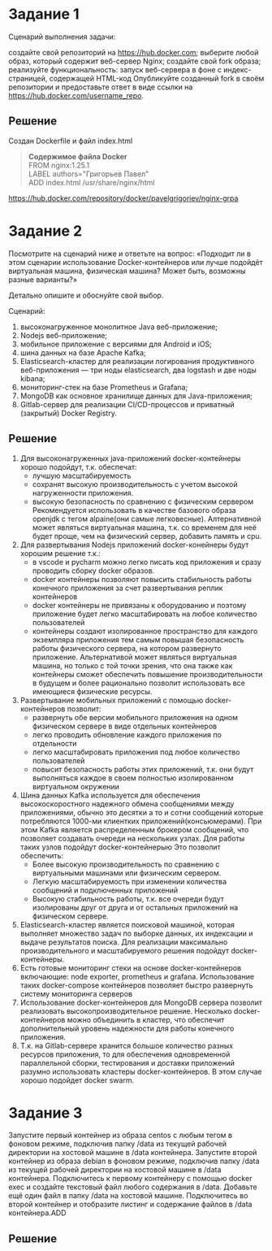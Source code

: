 # Задание 1
Сценарий выполнения задачи:

создайте свой репозиторий на https://hub.docker.com;
выберите любой образ, который содержит веб-сервер Nginx;
создайте свой fork образа;
реализуйте функциональность: запуск веб-сервера в фоне с индекс-страницей, содержащей HTML-код
Опубликуйте созданный fork в своём репозитории и предоставьте ответ в виде ссылки на https://hub.docker.com/username_repo.

## Решение

Создан Dockerfile и файл index.html
> **Содержимое файла Docker** \
> FROM nginx:1.25.1 \
> LABEL authors="Григорьев Павел" \
> ADD index.html /usr/share/nginx/html 

https://hub.docker.com/repository/docker/pavelgrigoriev/nginx-grpa

# Задание 2

Посмотрите на сценарий ниже и ответьте на вопрос: «Подходит ли в этом сценарии использование Docker-контейнеров или лучше подойдёт виртуальная машина, физическая машина? Может быть, возможны разные варианты?»

Детально опишите и обоснуйте свой выбор.

Сценарий:

1. высоконагруженное монолитное Java веб-приложение;
2. Nodejs веб-приложение;
3. мобильное приложение c версиями для Android и iOS;
4. шина данных на базе Apache Kafka;
5. Elasticsearch-кластер для реализации логирования продуктивного веб-приложения — три ноды elasticsearch, два logstash и две ноды kibana;
6. мониторинг-стек на базе Prometheus и Grafana;
7. MongoDB как основное хранилище данных для Java-приложения;
8. Gitlab-сервер для реализации CI/CD-процессов и приватный (закрытый) Docker Registry.

## Решение

1. Для высоконагруженных java-приложений docker-контейнеры хорошо подойдут, т.к. обеспечат:
   - лучшую масштабируемость
   - сохранят высокую производительность с учетом высокой нагруженности приложения.
   - высокую безопасность по сравнению с физическим сервером
   Рекомендуется использовать в качестве базового образа openjdk с тегом alpaine(они самые легковесные). 
   Алтернативной может являться виртуальная машина, т.к. со временем для неё будет проще, чем на физический сервер, добавить память и cpu.
2. Для развертывания Nodejs приложений docker-конейнеры будут хорошим решение т.к.: 
   - в vscode и pycharm  можно легко писать код приложения и сразу проводить сборку docker образов. 
   - docker контейнеры позволяют повысить стабильность работы конечного приложения за счет развертывания реплик контейнеров
   - docker контейнеры не привязаны к оборудованию и поэтому приложение будет легко масштабировать на любое количество пользователей
   - контейнеры создают изолированное пространство для каждого экземпляра приложения тем самым повышая безопасность работы физического сервера, на котором развернуто приложение.
  Альтернативой может являться виртуальная машина, но только с той точки зрения, что она также как контейнеры сможет обеспечить повышение производительности в будущем и более рационально позволит использовать все имеющиеся физические ресурсы.
3. Развертывание мобильных приложений с помощью docker-контейнеров позволит:
   - развернуть обе версии мобильного приложения на одном физическом сервере в виде отдельных контейнеров
   - легко проводить обновление каждого приложения по отдельности
   - легко масштабировать приложения под любое количество пользователей
   - повысит безопасность работы этих приложений, т.к. они будут выполняться каждое в своем полностью изолированном виртуальном окружении
4. Шина данных Kafka используется для обеспечения высокоскоростного надежного обмена сообщениями между приложениями, обычно это десятки а то и сотни сообщений которые потребляются 1000-ми клиентких приложений(консьюмерами). При этом Kafka является распределенным брокером сообщений, что позволяет создавать очереди на нескольких узлах. Для работы таких узлов подойдут docker-контейнерыю Это позволит обеспечить:
   - Более высокую производительность по сравнению с виртуальными машинами или физическим сервером.
   - Легкую масштабируемость при изменении количества сообщений и подключенных приложений
   - Высокую стабильность работы, т.к. все очереди будут изолированы друг от друга и от остальных приложений на физическом сервере.
5. Elasticsearch-кластер является поисковой машиной, которая выполняет множество задач по выборке данных, их индексации и выдаче результатов поиска. Для реализации максимально производительного и масштабируемого решения подойдут docker-контейнеры.
6. Есть готовые мониторинг стеки на основе docker-контейнеров включающие: node exporter, prometheus и grafana. Использование таких docker-compose контейнеров позволяет быстро развернуть систему мониторинга серверов
7. Использование docker-контейнеров для MongoDB сервера позволит реализовать высокопроизводительное решение. Несколько docker-контейнеров можно объединить в кластер, что обеспечит дополнительный уровень надежности для работы конечного приложения.
8. Т.к. на Gitlab-сервере хранится большое количество разных ресурсов приложения, то для обеспечения одновременной параллельной сборки, тестирования и доставки приложений разумно использовать кластеры docker-контейнеров. В этом случае хорошо подойдет docker swarm.

# Задание 3

Запустите первый контейнер из образа centos c любым тегом в фоновом режиме, подключив папку /data из текущей рабочей директории на хостовой машине в /data контейнера.
Запустите второй контейнер из образа debian в фоновом режиме, подключив папку /data из текущей рабочей директории на хостовой машине в /data контейнера.
Подключитесь к первому контейнеру с помощью docker exec и создайте текстовый файл любого содержания в /data.
Добавьте ещё один файл в папку /data на хостовой машине.
Подключитесь во второй контейнер и отобразите листинг и содержание файлов в /data контейнера.ADD

## Решение


